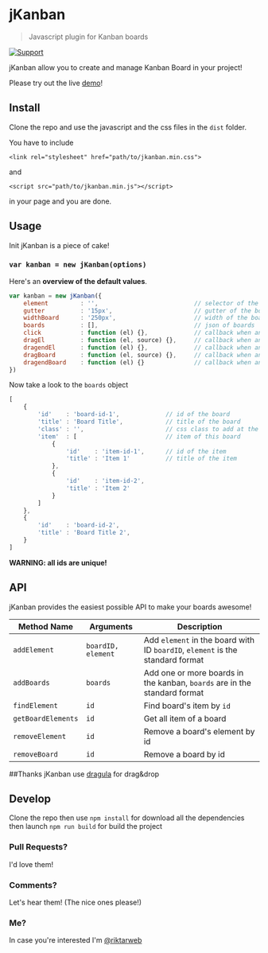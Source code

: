 # jKanban

>Javascript plugin for Kanban boards

[![Support](https://supporterhq.com/api/b/4y1kgkdiunojb7kr6t6iuozdb)](https://supporterhq.com/give/4y1kgkdiunojb7kr6t6iuozdb)

jKanban allow you to create and manage Kanban Board in your project!

Please try out the live [demo][1]!

[1]: http://www.riccardotartaglia.it/jkanban/ 

## Install
Clone the repo and use the javascript and the css files in the `dist` folder.

You have to include 

`<link rel="stylesheet" href="path/to/jkanban.min.css">`

and

`<script src="path/to/jkanban.min.js"></script>`

in your page and you are done.

## Usage
Init jKanban is a piece of cake!
### `var kanban = new jKanban(options)`

Here's an **overview of the default values**.
```js
var kanban = new jKanban({
    element         : '',                           // selector of the kanban container
    gutter          : '15px',                       // gutter of the board
    widthBoard      : '250px',                      // width of the board
    boards          : [],                           // json of boards
    click           : function (el) {},             // callback when any board's item are clicked
    dragEl          : function (el, source) {},     // callback when any board's item are dragged
    dragendEl       : function (el) {},             // callback when any board's item stop drag
    dragBoard       : function (el, source) {},     // callback when any board stop drag
    dragendBoard    : function (el) {}              // callback when any board stop drag
})
```

Now take a look to the `boards` object
```js
[
    {
        'id'    : 'board-id-1',             // id of the board
        'title' : 'Board Title',            // title of the board
        'class' : '',                       // css class to add at the title
        'item'  : [                         // item of this board
            {
                'id'    : 'item-id-1',      // id of the item
                'title' : 'Item 1'          // title of the item
            },
            {
                'id'    : 'item-id-2',
                'title' : 'Item 2'
            }
        ]
    },
    {
        'id'    : 'board-id-2',               
        'title' : 'Board Title 2',
    }
]
```
 **WARNING: all ids are unique!**
 
## API
jKanban provides the easiest possible API to make your boards awesome!

Method Name           | Arguments                        | Description
----------------------|----------------------------------|------------------------------------------------------------------------------------------------------------------------------
`addElement`          | `boardID, element`               | Add `element` in the board with ID `boardID`, `element` is the standard format 
`addBoards`           | `boards`                         | Add one or more boards in the kanban, `boards` are in the standard format
`findElement`         | `id`                             | Find board's item by `id`
`getBoardElements`    | `id`                             | Get all item of a board
`removeElement`       | `id`                             | Remove a board's element by id
`removeBoard`         | `id`                             | Remove a board by id

##Thanks
jKanban use [dragula](https://github.com/bevacqua/dragula) for drag&drop

## Develop
Clone the repo then use `npm install` for download all the dependencies then launch `npm run build` for build the project

### Pull Requests? 
I'd love them!

### Comments?
Let's hear them! (The nice ones please!)

### Me? 
In case you're interested I'm [@riktarweb](http://twitter.com/riktarweb)
